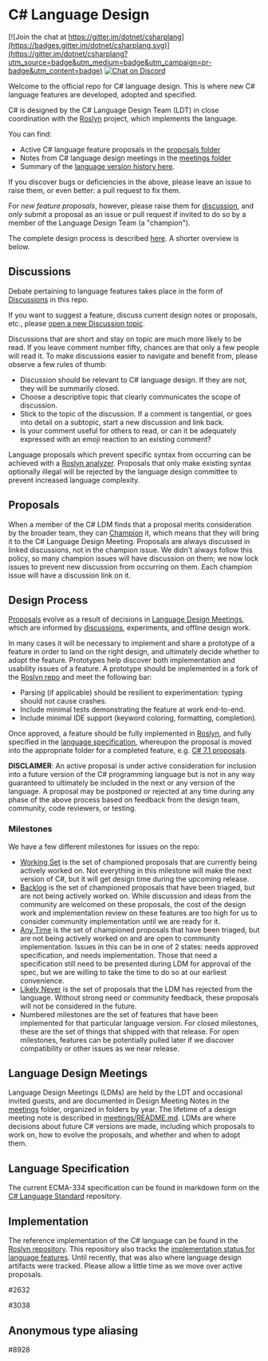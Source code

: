 # C# Language Design

[![Join the chat at https://gitter.im/dotnet/csharplang](https://badges.gitter.im/dotnet/csharplang.svg)](https://gitter.im/dotnet/csharplang?utm_source=badge&utm_medium=badge&utm_campaign=pr-badge&utm_content=badge) [![Chat on Discord](https://discordapp.com/api/guilds/143867839282020352/widget.png)](https://aka.ms/dotnet-discord-csharp)

Welcome to the official repo for C# language design. This is where new C# language features are developed, adopted and specified.

C# is designed by the C# Language Design Team (LDT) in close coordination with the [Roslyn](https://github.com/dotnet/roslyn) project, which implements the language.

You can find:

- Active C# language feature proposals in the [proposals folder](proposals)
- Notes from C# language design meetings in the [meetings folder](meetings)
- Summary of the [language version history here](Language-Version-History.md).

If you discover bugs or deficiencies in the above, please leave an issue to raise them, or even better: a pull request to fix them.

For *new feature proposals*, however, please raise them for [discussion](https://github.com/dotnet/csharplang/labels/Discussion), and *only* submit a proposal as an issue or pull request if invited to do so by a member of the Language Design Team (a "champion").

The complete design process is described [here](Design-Process.md). A shorter overview is below.

## Discussions

Debate pertaining to language features takes place in the form of [Discussions](https://github.com/dotnet/csharplang/discussions) in this repo.

If you want to suggest a feature, discuss current design notes or proposals, etc., please [open a new Discussion topic](https://github.com/dotnet/csharplang/discussions/new).

Discussions that are short and stay on topic are much more likely to be read. If you leave comment number fifty, chances are that only a few people will read it. To make discussions easier to navigate and benefit from, please observe a few rules of thumb:

- Discussion should be relevant to C# language design. If they are not, they will be summarily closed.
- Choose a descriptive topic that clearly communicates the scope of discussion.
- Stick to the topic of the discussion. If a comment is tangential, or goes into detail on a subtopic, start a new discussion and link back.
- Is your comment useful for others to read, or can it be adequately expressed with an emoji reaction to an existing comment?

Language proposals which prevent specific syntax from occurring can be achieved with a [Roslyn analyzer](https://docs.microsoft.com/visualstudio/extensibility/getting-started-with-roslyn-analyzers). Proposals that only make existing syntax optionally illegal will be rejected by the language design committee to prevent increased language complexity.

## Proposals

When a member of the C# LDM finds that a proposal merits consideration by the broader team, they can [Champion](https://github.com/dotnet/csharplang/issues?q=is%3Aopen+is%3Aissue+label%3A%22Proposal+champion%22) it, which means that they will bring it to the C# Language Design Meeting. Proposals are always discussed in linked discussions, not in the champion issue. We didn't always follow this policy, so many champion issues will have discussion on them; we now lock issues to prevent new discussion from occurring on them. Each champion issue will have a discussion link on it.

## Design Process

[Proposals](proposals) evolve as a result of decisions in [Language Design Meetings](meetings), which are informed by [discussions](https://github.com/dotnet/csharplang/discussions), experiments, and offline design work.

In many cases it will be necessary to implement and share a prototype of a feature in order to land on the right design, and ultimately decide whether to adopt the feature. Prototypes help discover both implementation and usability issues of a feature. A prototype should be implemented in a fork of the [Roslyn repo](https://github.com/dotnet/roslyn) and meet the following bar:

- Parsing (if applicable) should be resilient to experimentation: typing should not cause crashes.
- Include minimal tests demonstrating the feature at work end-to-end.
- Include minimal IDE support (keyword coloring, formatting, completion).

Once approved, a feature should be fully implemented in [Roslyn](https://github.com/dotnet/roslyn), and fully specified in the [language specification](spec), whereupon the proposal is moved into the appropriate folder for a completed feature, e.g. [C# 7.1 proposals](proposals/csharp-7.1).

**DISCLAIMER**: An active proposal is under active consideration for inclusion into a future version of the C# programming language but is not in any way guaranteed to ultimately be included in the next or any version of the language. A proposal may be postponed or rejected at any time during any phase of the above process based on feedback from the design team, community, code reviewers, or testing.

### Milestones

We have a few different milestones for issues on the repo:
* [Working Set](https://github.com/dotnet/csharplang/milestone/19) is the set of championed proposals that are currently being actively worked on. Not everything in this milestone will make the next version of C#, but it will get design time during the upcoming release.
* [Backlog](https://github.com/dotnet/csharplang/milestone/10) is the set of championed proposals that have been triaged, but are not being actively worked on. While discussion and ideas from the community are welcomed on these proposals, the cost of the design work and implementation review on these features are too high for us to consider community implementation until we are ready for it.
* [Any Time](https://github.com/dotnet/csharplang/milestone/14) is the set of championed proposals that have been triaged, but are not being actively worked on and are open to community implementation. Issues in this can be in one of 2 states: needs approved specification, and needs implementation. Those that need a specification still need to be presented during LDM for approval of the spec, but we are willing to take the time to do so at our earliest convenience.
* [Likely Never](https://github.com/dotnet/csharplang/milestone/13) is the set of proposals that the LDM has rejected from the language. Without strong need or community feedback, these proposals will not be considered in the future.
* Numbered milestones are the set of features that have been implemented for that particular language version. For closed milestones, these are the set of things that shipped with that release. For open milestones, features can be potentially pulled later if we discover compatibility or other issues as we near release.

## Language Design Meetings

Language Design Meetings (LDMs) are held by the LDT and occasional invited guests, and are documented in Design Meeting Notes in the [meetings](meetings) folder, organized in folders by year. The lifetime of a design meeting note is described in [meetings/README.md](meetings/README.md). LDMs are where decisions about future C# versions are made, including which proposals to work on, how to evolve the proposals, and whether and when to adopt them.

## Language Specification

The current ECMA-334 specification can be found in markdown form on the [C# Language Standard](https://github.com/dotnet/csharpstandard/) repository.

## Implementation

The reference implementation of the C# language can be found in the [Roslyn repository](https://github.com/dotnet/roslyn). This repository also tracks the [implementation status for language features](https://github.com/dotnet/roslyn/blob/main/docs/Language%20Feature%20Status.md). Until recently, that was also where language design artifacts were tracked. Please allow a little time as we move over active proposals.

#2632

#3038

## Anonymous type aliasing

#8928
